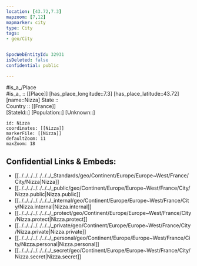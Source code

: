 ```yaml
---
location: [43.72,7.3] 
mapzoom: [7,12] 
mapmarker: city 
type: City
tags:
- geo/City


SpocWebEntityId: 32931
isDeleted: false
confidential: public

---
```

#is_a_/Place  
#is_a_ :: [[Place]] 
[has_place_longitude::7.3] 
[has_place_latitude::43.72] 
[name::Nizza] 
State ::  
Country :: [[France]]  
[StateId::] 
[Population::] 
[Unknown::] 


```leaflet
id: Nizza
coordinates: [[Nizza]] 
markerFile: [[Nizza]] 
defaultZoom: 11 
maxZoom: 18
```


## Confidential Links & Embeds: 
- [[../../../../../../../_Standards/geo/Continent/Europe/Europe~West/France/City/Nizza|Nizza]] 
- [[../../../../../../../_public/geo/Continent/Europe/Europe~West/France/City/Nizza.public|Nizza.public]] 
- [[../../../../../../../_internal/geo/Continent/Europe/Europe~West/France/City/Nizza.internal|Nizza.internal]] 
- [[../../../../../../../_protect/geo/Continent/Europe/Europe~West/France/City/Nizza.protect|Nizza.protect]] 
- [[../../../../../../../_private/geo/Continent/Europe/Europe~West/France/City/Nizza.private|Nizza.private]] 
- [[../../../../../../../_personal/geo/Continent/Europe/Europe~West/France/City/Nizza.personal|Nizza.personal]] 
- [[../../../../../../../_secret/geo/Continent/Europe/Europe~West/France/City/Nizza.secret|Nizza.secret]] 
